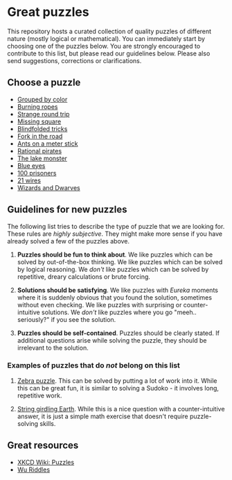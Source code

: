 # Great puzzles

This repository hosts a curated collection of quality puzzles of different
nature (mostly logical or mathematical). You can immediately start by choosing
one of the puzzles below. You are strongly encouraged to contribute to this
list, but please read our guidelines below. Please also send suggestions,
corrections or clarifications.

## Choose a puzzle

* [Grouped by color](puzzles/grouped-by-color/puzzle.md)
* [Burning ropes](puzzles/burning-ropes/puzzle.md)
* [Strange round trip](puzzles/strange-round-trip/puzzle.md)
* [Missing square](puzzles/missing-square/puzzle.md)
* [Blindfolded tricks](puzzles/blindfolded-tricks/puzzle.md)
* [Fork in the road](puzzles/fork-in-the-road/puzzle.md)
* [Ants on a meter stick](puzzles/ants-on-a-meter-stick/puzzle.md)
* [Rational pirates](puzzles/rational-pirates/puzzle.md)
* [The lake monster](puzzles/the-lake-monster/puzzle.md)
* [Blue eyes](puzzles/blue-eyes/puzzle.md)
* [100 prisoners](puzzles/100-prisoners/puzzle.md)
* [21 wires](puzzles/21-wires/puzzle.md)
* [Wizards and Dwarves](puzzles/wizards-and-dwarves/puzzle.md)
## Guidelines for new puzzles

The following list tries to describe the type of puzzle that we are looking
for. These rules are *highly subjective*. They might make more sense if you
have already solved a few of the puzzles above.

1. **Puzzles should be fun to think about**. We like puzzles which can be
solved by out-of-the-box thinking. We like puzzles which can be solved by
logical reasoning. We *don't* like puzzles which can be solved by repetitive,
dreary calculations or brute forcing.

2. **Solutions should be satisfying**. We like puzzles with *Eureka* moments
where it is suddenly obvious that you found the solution, sometimes without
even checking. We like puzzles with surprising or counter-intuitive solutions.
We *don't* like puzzles where you go "meeh.. seriously?" if you see the
solution.

3. **Puzzles should be self-contained**. Puzzles should be clearly stated. If
additional questions arise while solving the puzzle, they should be irrelevant
to the solution.

### Examples of puzzles that do *not* belong on this list

1. [Zebra puzzle](https://en.wikipedia.org/wiki/Zebra_Puzzle). This can be
solved by putting a lot of work into it. While this can be great fun, it is
similar to solving a Sudoko - it involves long, repetitive work.

2. [String girdling Earth](https://en.wikipedia.org/wiki/String_girdling_Earth).
While this is a nice question with a counter-intuitive answer, it is just a
simple math exercise that doesn't require puzzle-solving skills.

## Great resources

* [XKCD Wiki: Puzzles](http://wiki.xkcd.com/irc/Puzzles)
* [Wu Riddles](https://www.ocf.berkeley.edu/~wwu/riddles/intro.shtml)
